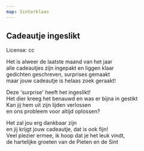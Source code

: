 ```yaml
---
map: Sinterklaas
---
```


## Cadeautje ingeslikt
License: cc

Het is alweer de laatste maand van het jaar \
alle cadeautjes zijn ingepakt en liggen klaar \
gedichten geschreven, surprises gemaakt  \
maar jouw cadeautje is helaas zoek geraakt!

Deze 'surprise' heeft het ingeslikt! \
Het dier kreeg het benauwd en was er bijna in gestikt \
Kan jij hem uit zijn lijden verlossen \
en ons probleem voor altijd oplossen?

Het zal jou erg dankbaar zijn \
en jij krijgt jouw cadeautje, dat is ook fijn! \
Veel plezier ermee, ik hoop dat je het leuk vindt,  \
de hartelijke groeten van de Pieten en de Sint
